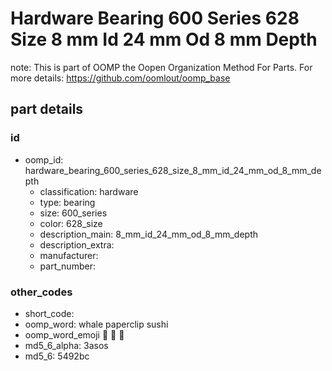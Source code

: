 # Hardware Bearing 600 Series 628 Size 8 mm Id 24 mm Od 8 mm Depth  

note: This is part of OOMP the Oopen Organization Method For Parts. For more details: https://github.com/oomlout/oomp_base

##  part details





### id
* oomp_id: hardware_bearing_600_series_628_size_8_mm_id_24_mm_od_8_mm_depth
  * classification: hardware
  * type: bearing
  * size: 600_series
  * color: 628_size
  * description_main: 8_mm_id_24_mm_od_8_mm_depth
  * description_extra: 
  * manufacturer: 
  * part_number: 

### other_codes
* short_code: 
* oomp_word: whale paperclip sushi
* oomp_word_emoji :whale: :paperclip: :sushi:
* md5_6_alpha: 3asos
* md5_6: 5492bc